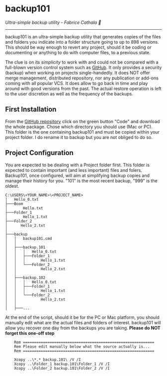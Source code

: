 # backup101

*Ultra-simple backup utility - Fabrice Cathala 🐸*

---

backup101 is an ultra-simple backup utility that generates copies of the files and folders you indicate into a folder structure going to up to 898 versions. This should be way enough to revert any project, should it be coding or documenting or anything to do with computer files, to a previous state.

The clue is on its *simplicity* to work with and could not be compared with a full-blown version control system such as [GitHub](https://github.com/). It only provides a security (backup) when working on projects single-handedly. It does NOT offer merge management, distributed repository, nor any publication or add-ons coming with all popular VCS. It does allow to go back in time and play around with good versions from the past. The actual restore operation is left to the user discretion as well as the frequency of the backups.

## First Installation

From the [GitHub repository](https://github.com/fcathala/backup101) click on the green button "Code" and download the whole package. Chose which directory you should use (Mac or PC). This folder is the one containing backup101 and must be copied within your project folder. I do rename it to backup but you are not obliged to do so.

## Project Configuration

You are expected to be dealing with a Project folder first. This folder is expected to contain important (and less important) files and folers. Backup101, once configured, will aim at simplifying backup copies and manage their history for you. "101" is the most recent backup, "999" is the oldest.

```
C:\USERS\<YOUR_NAME>\<PROJECT_NAME>
│   Hello_0.txt                                                                                                                                                           
├───Boom                                                                                                                                                                  
│       Hello.txt                                                                                                                                                         
├───Folder_1                                                                                                                                                              
│       Hello_1.txt                                                                                                                                                                                                                                                                                                                       
├───Folder_2                                                                                                                                                              
│      Hello_2.txt
│                                                                                                                                                                         
├───backup                                                                                                                                                                
│   │   backup101.cmd                                                                                                                                                     
│   │                                                                                                                                                                     
│   ├───backup.101                                                                                                                                                        
│   │   │   Hello_0.txt                                                                                                                                                   
│   │   ├───Folder_1                                                                                                                                                      
│   │   │       Hello_1.txt                                                                                                                                               
│   │   └───Folder_2                                                                                                                                                      
│   │           Hello_2.txt                                                                                                                                               
│   │
│   ├───backup.102                                                                                                                                                        
│   │   │   Hello_0.txt                                                                                                                                                   
│   │   ├───Folder_1                                                                                                                                                      
│   │   │       Hello_1.txt                                                                                                                                               
│   │   └───Folder_2                                                                                                                                                      
│   │           Hello_2.txt                                                                                                                                               
│   │                                                                                                                                                                     
│   ├───...
```

At the end of the script, should it be for the PC or Mac platform, you should manually edit what are the actual files and folders of interest. backup101 will allow you recover one day from the backups you are taking. **Please do NOT forget this one-off step**

```
	Rem ===========================================================
	Rem Please edit manually below what the source actually is...
	Rem ===========================================================

	Xcopy ..\*.* backup.101\ /V /I
	Xcopy ..\Folder_1 backup.101\Folder_1 /V /I
	Xcopy ..\Folder_2 backup.101\Folder_2 /V /I
```
